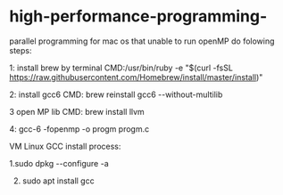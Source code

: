 # high-performance-programming-
parallel programming
for mac os that unable to run openMP do folowing steps:

1: install brew by terminal CMD:/usr/bin/ruby -e "$(curl -fsSL https://raw.githubusercontent.com/Homebrew/install/master/install)"

2: install gcc6 CMD: brew reinstall gcc6 --without-multilib

3 open MP lib CMD: brew install llvm

4: gcc-6 -fopenmp -o progm progm.c

VM Linux GCC install process:

1.sudo dpkg --configure -a

2. sudo apt install gcc
